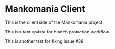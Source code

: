 # Mankomania Client

This is the client side of the Mankomania project.

This is a test update for branch protection workflow.

This is another test for fixing issue #38
